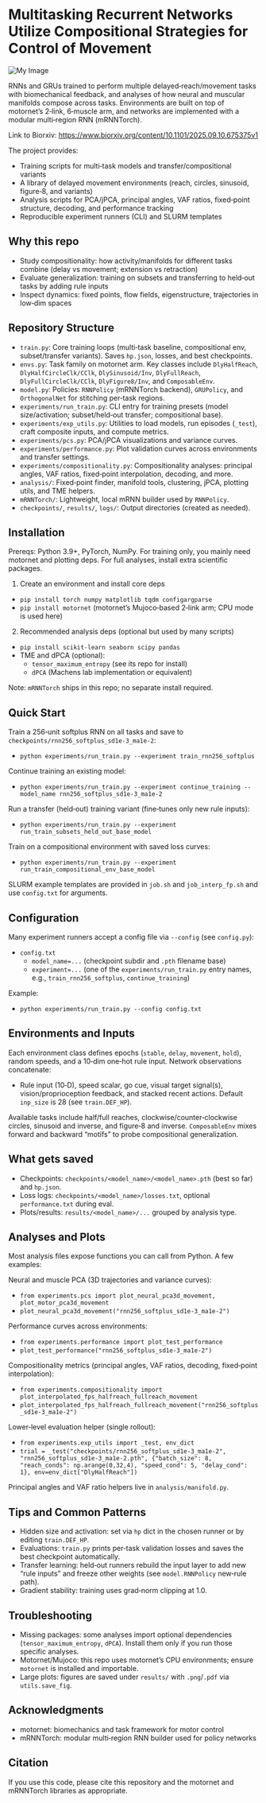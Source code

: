 # Multitasking Recurrent Networks Utilize Compositional Strategies for Control of Movement

![My Image](images/training_fig.png)

RNNs and GRUs trained to perform multiple delayed‐reach/movement tasks with biomechanical feedback, and analyses of how neural and muscular manifolds compose across tasks. Environments are built on top of motornet’s 2‑link, 6‑muscle arm, and networks are implemented with a modular multi‑region RNN (mRNNTorch).

Link to Biorxiv: https://www.biorxiv.org/content/10.1101/2025.09.10.675375v1

The project provides:
- Training scripts for multi‑task models and transfer/compositional variants
- A library of delayed movement environments (reach, circles, sinusoid, figure‑8, and variants)
- Analysis scripts for PCA/jPCA, principal angles, VAF ratios, fixed‑point structure, decoding, and performance tracking
- Reproducible experiment runners (CLI) and SLURM templates

## Why this repo
- Study compositionality: how activity/manifolds for different tasks combine (delay vs movement; extension vs retraction)
- Evaluate generalization: training on subsets and transferring to held‑out tasks by adding rule inputs
- Inspect dynamics: fixed points, flow fields, eigenstructure, trajectories in low‑dim spaces

## Repository Structure
- `train.py`: Core training loops (multi‑task baseline, compositional env, subset/transfer variants). Saves `hp.json`, losses, and best checkpoints.
- `envs.py`: Task family on motornet arm. Key classes include `DlyHalfReach`, `DlyHalfCircleClk/CClk`, `DlySinusoid/Inv`, `DlyFullReach`, `DlyFullCircleClk/CClk`, `DlyFigure8/Inv`, and `ComposableEnv`.
- `model.py`: Policies: `RNNPolicy` (mRNNTorch backend), `GRUPolicy`, and `OrthogonalNet` for stitching per‑task regions.
- `experiments/run_train.py`: CLI entry for training presets (model size/activation; subset/held‑out transfer; compositional base).
- `experiments/exp_utils.py`: Utilities to load models, run episodes (`_test`), craft composite inputs, and compute metrics.
- `experiments/pcs.py`: PCA/jPCA visualizations and variance curves.
- `experiments/performance.py`: Plot validation curves across environments and transfer settings.
- `experiments/compositionality.py`: Compositionality analyses: principal angles, VAF ratios, fixed‑point interpolation, decoding, and more.
- `analysis/`: Fixed‑point finder, manifold tools, clustering, jPCA, plotting utils, and TME helpers.
- `mRNNTorch/`: Lightweight, local mRNN builder used by `RNNPolicy`.
- `checkpoints/`, `results/`, `logs/`: Output directories (created as needed).

## Installation
Prereqs: Python 3.9+, PyTorch, NumPy. For training only, you mainly need motornet and plotting deps. For full analyses, install extra scientific packages.

1) Create an environment and install core deps
- `pip install torch numpy matplotlib tqdm configargparse`
- `pip install motornet`  (motornet’s Mujoco‑based 2‑link arm; CPU mode is used here)

2) Recommended analysis deps (optional but used by many scripts)
- `pip install scikit-learn seaborn scipy pandas`
- TME and dPCA (optional):
  - `tensor_maximum_entropy` (see its repo for install)
  - `dPCA` (Machens lab implementation or equivalent)

Note: `mRNNTorch` ships in this repo; no separate install required.

## Quick Start
Train a 256‑unit softplus RNN on all tasks and save to `checkpoints/rnn256_softplus_sd1e-3_ma1e-2`:
- `python experiments/run_train.py --experiment train_rnn256_softplus`

Continue training an existing model:
- `python experiments/run_train.py --experiment continue_training --model_name rnn256_softplus_sd1e-3_ma1e-2`

Run a transfer (held‑out) training variant (fine‑tunes only new rule inputs):
- `python experiments/run_train.py --experiment run_train_subsets_held_out_base_model`

Train on a compositional environment with saved loss curves:
- `python experiments/run_train.py --experiment run_train_compositional_env_base_model`

SLURM example templates are provided in `job.sh` and `job_interp_fp.sh` and use `config.txt` for arguments.

## Configuration
Many experiment runners accept a config file via `--config` (see `config.py`):
- `config.txt`
  - `model_name=...` (checkpoint subdir and `.pth` filename base)
  - `experiment=...` (one of the `experiments/run_train.py` entry names, e.g., `train_rnn256_softplus`, `continue_training`)

Example:
- `python experiments/run_train.py --config config.txt`

## Environments and Inputs
Each environment class defines epochs (`stable`, `delay`, `movement`, `hold`), random speeds, and a 10‑dim one‑hot rule input. Network observations concatenate:
- Rule input (10‑D), speed scalar, go cue, visual target signal(s), vision/proprioception feedback, and stacked recent actions. Default `inp_size` is 28 (see `train.DEF_HP`).

Available tasks include half/full reaches, clockwise/counter‑clockwise circles, sinusoid and inverse, and figure‑8 and inverse. `ComposableEnv` mixes forward and backward “motifs” to probe compositional generalization.

## What gets saved
- Checkpoints: `checkpoints/<model_name>/<model_name>.pth` (best so far) and `hp.json`.
- Loss logs: `checkpoints/<model_name>/losses.txt`, optional `performance.txt` during eval.
- Plots/results: `results/<model_name>/...` grouped by analysis type.

## Analyses and Plots
Most analysis files expose functions you can call from Python. A few examples:

Neural and muscle PCA (3D trajectories and variance curves):
- `from experiments.pcs import plot_neural_pca3d_movement, plot_motor_pca3d_movement`
- `plot_neural_pca3d_movement("rnn256_softplus_sd1e-3_ma1e-2")`

Performance curves across environments:
- `from experiments.performance import plot_test_performance`
- `plot_test_performance("rnn256_softplus_sd1e-3_ma1e-2")`

Compositionality metrics (principal angles, VAF ratios, decoding, fixed‑point interpolation):
- `from experiments.compositionality import plot_interpolated_fps_halfreach_fullreach_movement`
- `plot_interpolated_fps_halfreach_fullreach_movement("rnn256_softplus_sd1e-3_ma1e-2")`

Lower‑level evaluation helper (single rollout):
- `from experiments.exp_utils import _test, env_dict`
- `trial = _test("checkpoints/rnn256_softplus_sd1e-3_ma1e-2", "rnn256_softplus_sd1e-3_ma1e-2.pth", {"batch_size": 8, "reach_conds": np.arange(0,32,4), "speed_cond": 5, "delay_cond": 1}, env=env_dict["DlyHalfReach"])`

Principal angles and VAF ratio helpers live in `analysis/manifold.py`.

## Tips and Common Patterns
- Hidden size and activation: set via `hp` dict in the chosen runner or by editing `train.DEF_HP`.
- Evaluations: `train.py` prints per‑task validation losses and saves the best checkpoint automatically.
- Transfer learning: held‑out runners rebuild the input layer to add new “rule inputs” and freeze other weights (see `model.RNNPolicy` new‑rule path).
- Gradient stability: training uses grad‑norm clipping at 1.0.

## Troubleshooting
- Missing packages: some analyses import optional dependencies (`tensor_maximum_entropy`, `dPCA`). Install them only if you run those specific analyses.
- Motornet/Mujoco: this repo uses motornet’s CPU environments; ensure `motornet` is installed and importable.
- Large plots: figures are saved under `results/` with `.png`/`.pdf` via `utils.save_fig`.

## Acknowledgments
- motornet: biomechanics and task framework for motor control
- mRNNTorch: modular multi‑region RNN builder used for policy networks

## Citation
If you use this code, please cite this repository and the motornet and mRNNTorch libraries as appropriate.
